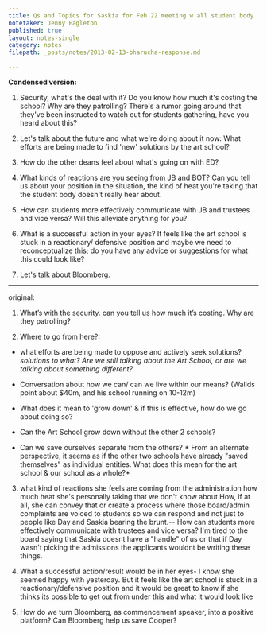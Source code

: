 ```yaml
---
title: Qs and Topics for Saskia for Feb 22 meeting w all student body 
notetaker: Jenny Eagleton
published: true
layout: notes-single
category: notes
filepath: _posts/notes/2013-02-13-bharucha-response.md

---
```


**Condensed version:**

1. Security, what's the deal with it? Do you know how much it's costing the school? Why are they patrolling? There's a rumor going around that they've been instructed to watch out for students gathering, have you heard about this? 

2. Let's talk about the future and what we're doing about it now: What efforts are being made to find 'new' solutions by the art school? 

3. How do the other deans feel about what's going on with ED?

4. What kinds of reactions are you seeing from JB and BOT? Can you tell us about your position in the situation, the kind of heat you're taking that the student body doesn't really hear about. 

5. How can students more effectively communicate with JB and trustees and vice versa? Will this alleviate anything for you?

6. What is a successful action in your eyes? It feels like the art school is stuck in a reactionary/ defensive position and maybe we need to reconceptualize this; do you have any advice or suggestions for what this could look like? 

7. Let's talk about Bloomberg.

-----------------------------------------------------------------------

original:
1. What’s with the security. can you tell us how much it’s costing. Why are they patrolling?

2. Where to go from here?:
- what efforts are being made to oppose and actively seek solutions? *solutions to what? Are we still talking about the Art School, or are we talking about something different?*  
- Conversation about how we can/ can we live within our means? (Walids point about $40m, and his school running on 10-12m)  
- What does it mean to 'grow down' & if this is effective, how do we go about doing so?

- Can the Art School grow down without the other 2 schools?  
- Can we save ourselves separate from the others? * From an alternate perspective, it seems as if the other two schools have already "saved themselves" as individual entities. What does this mean for the art school & our school as a whole?*

3. what kind of reactions she feels are coming from the administration
how much heat she's personally taking that we don't know about
How, if at all, she can convey that or create a process where those board/admin complaints are voiced to students so we can respond and not just to people like Day and Saskia bearing the brunt.-- How can students more effectively communicate with trustees and vice versa?
I'm tired to the board saying that Saskia doesnt have a "handle" of us or that if Day wasn't picking the admissions the applicants wouldnt be writing these things. 

4. What a successful action/result would be in her eyes- I know she seemed happy with yesterday. But it feels like the art school is stuck in a reactionary/defensive position and it would be great to know if she thinks its possible to get out from under this and what it would look like

5. How do we turn Bloomberg, as commencement speaker, into a positive platform? Can Bloomberg help us save Cooper?
